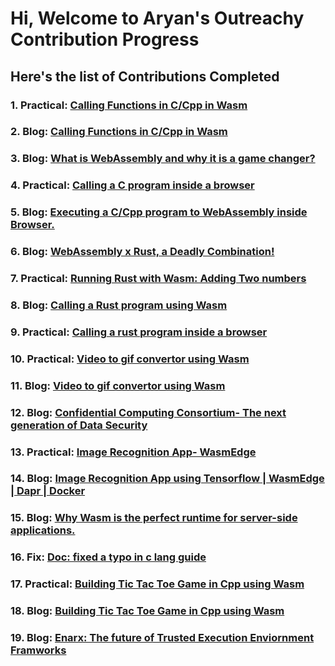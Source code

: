 # Hi, Welcome to Aryan's Outreachy Contribution Progress

## Here's the list of Contributions Completed



### 1. Practical: [Calling Functions in C/Cpp in Wasm](https://github.com/aryankaushik-git/outreachy/tree/main/aryankaushik/FunctionsInC_Wasm)
### 2. Blog: [Calling Functions in C/Cpp in Wasm](https://www.wasm.builders/aryank21/execting-your-first-c-program-using-webassembly-1co)
### 3. Blog: [What is WebAssembly and why it is a game changer?](https://www.wasm.builders/aryank21/what-is-webassembly-and-why-it-is-a-game-changer-4jb7)
### 4. Practical: [Calling a C program inside a browser](https://github.com/aryankaushik-git/outreachy/tree/main/aryankaushik/Guildes_InsideBrowser/C%20Programs)
### 5. Blog: [Executing a C/Cpp program to WebAssembly inside Browser.](https://www.wasm.builders/aryank21/executing-a-new-ccpp-program-to-webassembly-inside-browser-1oj3)
### 6. Blog: [WebAssembly x Rust, a Deadly Combination!](https://www.wasm.builders/aryank21/webassembly-x-rust-a-deadly-combination-1638)
### 7. Practical: [Running Rust with Wasm: Adding Two numbers](https://github.com/aryankaushik-git/outreachy/tree/main/aryankaushik/Rust%20and%20Wasm)
### 8. Blog: [Calling a Rust program using Wasm](https://www.wasm.builders/aryank21/calling-a-rust-program-using-wasm-2deo)
### 9. Practical: [Calling a rust program inside a browser](https://github.com/aryankaushik-git/outreachy/tree/main/aryankaushik/Guildes_InsideBrowser/Rust)
### 10. Practical: [Video to gif convertor using Wasm](https://github.com/aryankaushik-git/outreachy/tree/main/aryankaushik/Video%20to%20Gif%20converter%20using%20Wasm)
### 11. Blog: [Video to gif convertor using Wasm](https://www.wasm.builders/aryank21/gif-creator-using-wasm-27fl)
### 12. Blog: [Confidential Computing Consortium- The next generation of Data Security](https://www.wasm.builders/aryank21/confidential-computing-consortium-the-next-generation-of-data-security-2gel)
### 13. Practical: [Image Recognition App- WasmEdge](https://github.com/aryankaushik-git/outreachy/tree/main/aryankaushik/imgpro_wasm)
### 14. Blog: [Image Recognition App using Tensorflow | WasmEdge | Dapr | Docker](https://www.wasm.builders/aryank21/image-recognition-app-using-golang-tensorflow-wasmedge-dapr-docker-1el7)
### 15. Blog: [Why Wasm is the perfect runtime for server-side applications.](https://www.wasm.builders/aryank21/why-wasm-is-the-perfect-runtime-for-server-side-applications-1b9p)
### 16. Fix: [Doc: fixed a typo in c lang guide](https://github.com/enarx/enarx.github.io/commit/48d3e1114377267b49e446fdd6b5c9fbd316828c)
### 17. Practical: [Building Tic Tac Toe Game in Cpp using Wasm](https://github.com/aryankaushik-git/outreachy/tree/main/aryankaushik/tic_tac_toe)
### 18. Blog: [Building Tic Tac Toe Game in Cpp using Wasm](https://www.wasm.builders/aryank21/building-tic-tac-toe-game-in-cpp-using-wasm-1l5g)
### 19. Blog: [Enarx: The future of Trusted Execution Enviornment Framworks](https://www.wasm.builders/aryank21/enarx-the-future-of-trusted-execution-enviornment-framworks-4cd6)
